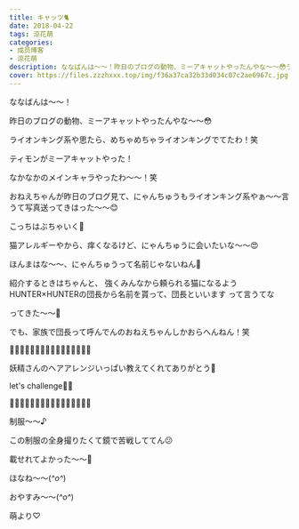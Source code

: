 ```yaml
---
title: キャッツ🐈
date: 2018-04-22
tags: 涼花萌
categories: 
- 成员博客
- 涼花萌
description: ななばんは〜〜！昨日のブログの動物、ミーアキャットやったんやな〜〜😳ライオンキング系や思たら、めちゃめちゃライオンキングでてたわ！笑...
cover: https://files.zzzhxxx.top/img/f36a37ca32b33d034c07c2ae6967c.jpg 
---
```







ななばんは〜〜！






昨日のブログの動物、ミーアキャットやったんやな〜〜😳












ライオンキング系や思たら、めちゃめちゃライオンキングでてたわ！笑









ティモンがミーアキャットやった！





なかなかのメインキャラやったわ〜〜！笑














おねえちゃんが昨日のブログ見て、にゃんちゅうもライオンキング系やぁ〜〜言うて写真送ってきはった〜〜😊















こっちはぶちゃいく💓











猫アレルギーやから、痒くなるけど、にゃんちゅうに会いたいな〜〜😍










ほんまはな〜〜、にゃんちゅうって名前じゃないねん🙈






紹介するときはちゃんと、
強くみんなから頼られる猫になるようHUNTER×HUNTERの団長から名前を貰って、団長といいます
って言うてな





ってきた〜〜🙈






でも、家族で団長って呼んでんのおねえちゃんしかおらへんねん！笑














🌸🌸🌸🌸🌸🌸🌸🌸🌸🌸🌸🌸🌸🌸🌸🌸


妖精さんのヘアアレンジいっぱい教えてくれてありがとう💓




let's challenge💪🏻


🌸🌸🌸🌸🌸🌸🌸🌸🌸🌸🌸🌸🌸🌸🌸🌸
















制服〜〜♪











この制服の全身撮りたくて鏡で苦戦しててん😕







載せれてよかった〜〜🤗












ほなね〜〜(*^o^*)



おやすみ〜〜(*^o^*)









萌より♡


